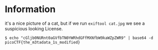 # Information

it's a nice picture of a cat,
but if we run `exiftool cat.jpg` we see a suspicious looking License.

```shell
$ echo "cGljb0NURnt0aGVfbTN0YWRhdGFfMXNfbW9kaWZpZWR9" | base64 -d
picoCTF{the_m3tadata_1s_modified}
```
